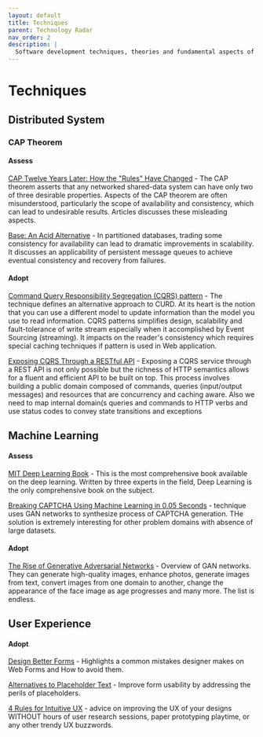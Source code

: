 ```yaml
---
layout: default
title: Techniques
parent: Technology Radar
nav_order: 2
description: |
  Software development techniques, theories and fundamental aspects of computer science.
---
```


# Techniques

## Distributed System

### CAP Theorem

#### Assess

[CAP Twelve Years Later: How the "Rules" Have Changed](https://www.infoq.com/articles/cap-twelve-years-later-how-the-rules-have-changed) - The CAP theorem asserts that any net­worked shared-data system can have only two of three desirable properties. Aspects of the CAP theorem are often misunderstood, particularly the scope of availability and consistency, which can lead to undesirable results. Articles discusses these misleading aspects.

[Base: An Acid Alternative](https://queue.acm.org/detail.cfm?id=1394128) - In partitioned databases, trading some consistency for availability can lead to dramatic improvements in scalability. It discusses an applicability of persistent message queues to achieve eventual consistency and recovery from failures.

#### Adopt

[Command Query Responsibility Segregation (CQRS) pattern](https://martinfowler.com/bliki/CQRS.html) - The technique defines an alternative approach to CURD. At its heart is the notion that you can use a different model to update information than the model you use to read information. CQRS patterns simplifies design, scalability and fault-tolerance of write stream especially when it accomplished by Event Sourcing (streaming). It impacts on the reader's consistency which requires special caching techniques if pattern is used in Web application. 

[Exposing CQRS Through a RESTful API](https://www.infoq.com/articles/rest-api-on-cqrs/) - Exposing a CQRS service through a REST API is not only possible but the richness of HTTP semantics allows for a fluent and efficient API to be built on top. This process involves building a public domain composed of commands, queries (input/output messages) and resources that are concurrency and caching aware. Also we need to map internal domain(s queries and commands to HTTP verbs and use status codes to convey state transitions and exceptions 


## Machine Learning

#### Assess

[MIT Deep Learning Book](https://github.com/janishar/mit-deep-learning-book-pdf) - This is the most comprehensive book available on the deep learning. Written by three experts in the field, Deep Learning is the only comprehensive book on the subject.

[Breaking CAPTCHA Using Machine Learning in 0.05 Seconds](https://medium.com/towards-artificial-intelligence/breaking-captcha-using-machine-learning-in-0-05-seconds-9feefb997694) - technique uses GAN networks to synthesize process of CAPTCHA generation. THe solution is extremely interesting for other problem domains with absence of large datasets. 

#### Adopt

[The Rise of Generative Adversarial Networks](https://blog.usejournal.com/the-rise-of-generative-adversarial-networks-be52d424e517) - Overview of GAN networks. They can generate high-quality images, enhance photos, generate images from text, convert images from one domain to another, change the appearance of the face image as age progresses and many more. The list is endless.


## User Experience

#### Adopt

[Design Better Forms](https://uxdesign.cc/design-better-forms-96fadca0f49c) - Highlights a common mistakes designer makes on Web Forms and How to avoid them.

[Alternatives to Placeholder Text](https://uxdesign.cc/alternatives-to-placeholder-text-13f430abc56f) - Improve form usability by addressing the perils of placeholders. 

[4 Rules for Intuitive UX](https://learnui.design/blog/4-rules-intuitive-ux.html) - advice on improving the UX of your designs WITHOUT hours of user research sessions, paper prototyping playtime, or any other trendy UX buzzwords.
